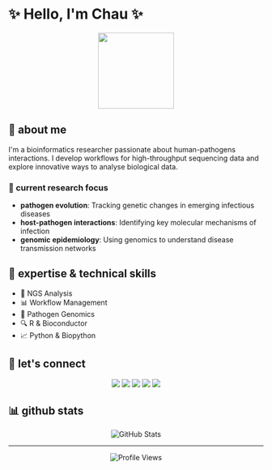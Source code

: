 # ✨ Hello, I'm Chau ✨ 
<div align="center">
  <img src="https://raw.githubusercontent.com/gist/patevs/b007a0e98fb216438d4cbf559fac4166/raw/88f20c9d749d756be63f22b09f3c4ac570bc5101/programming.gif" width="150" height="150" />
</div>

## 🧫 about me

I'm a bioinformatics researcher passionate about human-pathogens interactions. I develop workflows for high-throughput sequencing data and explore innovative ways to analyse biological data.

### 🧫 current research focus

- **pathogen evolution**: Tracking genetic changes in emerging infectious diseases
- **host-pathogen interactions**: Identifying key molecular mechanisms of infection
- **genomic epidemiology**: Using genomics to understand disease transmission networks
  
## 🔬 expertise & technical skills

- 🧬 NGS Analysis
- 📊 Workflow Management
- 🦠 Pathogen Genomics
- 🔍 R & Bioconductor 
- 📈 Python & Biopython

## 🔗 let's connect

<p align="center">
  <a href="mailto:baochauduong94@gmail.com"><img src="https://img.shields.io/badge/Email-D14836?style=for-the-badge&logo=gmail&logoColor=white"/></a>
  <a href="https://orcid.org/0009-0001-0649-2291"><img src="https://img.shields.io/badge/ORCID-A6CE39?style=for-the-badge&logo=orcid&logoColor=white"/></a>
  <a href="https://scholar.google.com/citations?user=bhMXgycAAAAJ&hl=en"><img src="https://img.shields.io/badge/Google_Scholar-4285F4?style=for-the-badge&logo=google-scholar&logoColor=white"/></a>
  <a href="https://www.linkedin.com/in/bao-chau-duong/"><img src="https://img.shields.io/badge/LinkedIn-0077B5?style=for-the-badge&logo=linkedin&logoColor=white"/></a>
  <a href="https://github.com/reichan1998"><img src="https://img.shields.io/badge/GitHub-100000?style=for-the-badge&logo=github&logoColor=white"/></a>
</p>

## 📊 github stats

<div align="center">
  <img src="https://github-readme-stats.vercel.app/api?username=reichan1998&show_icons=true&theme=merko" alt="GitHub Stats" />
</div>

---

<div align="center">
  <img src="https://komarev.com/ghpvc/?username=reichan1998&color=brightgreen" alt="Profile Views" />
</div>
